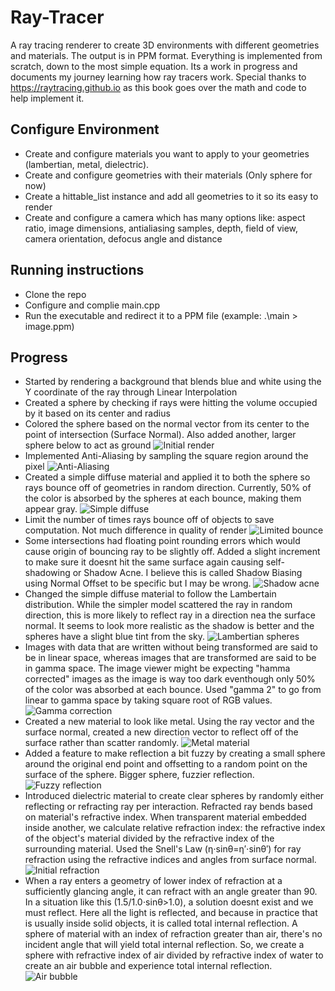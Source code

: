 # Ray-Tracer
A ray tracing renderer to create 3D environments with different geometries and materials. The output is in PPM format. Everything is implemented from scratch, down to the most simple equation. Its a work in progress and documents my journey learning how ray tracers work. Special thanks to https://raytracing.github.io as this book goes over the math and code to help implement it.

## Configure Environment
- Create and configure materials you want to apply to your geometries (lambertian, metal, dielectric).
- Create and configure geometries with their materials (Only sphere for now)
- Create a hittable_list instance and add all geometries to it so its easy to render
- Create and configure a camera which has many options like: aspect ratio, image dimensions, antialiasing samples, depth, field of view, camera orientation, defocus angle and distance

## Running instructions
- Clone the repo
- Configure and complie main.cpp
- Run the executable and redirect it to a PPM file (example: .\main > image.ppm)

## Progress
- Started by rendering a background that blends blue and white using the Y coordinate of the ray through Linear Interpolation
- Created a sphere by checking if rays were hitting the volume occupied by it based on its center and radius
- Colored the sphere based on the normal vector from its center to the point of intersection (Surface Normal). Also added another, larger sphere below to act as ground
![Initial render](https://github.com/Terakonta/Ray-Tracer/blob/main/ray%20tracer/png/initialRender.png)
- Implemented Anti-Aliasing by sampling the square region around the pixel
![Anti-Aliasing](https://github.com/Terakonta/Ray-Tracer/blob/main/ray%20tracer/png/antialiasing.png)
- Created a simple diffuse material and applied it to both the sphere so rays bounce off of geometries in random direction. Currently, 50% of the color is absorbed by the spheres at each bounce, making them appear gray.
![Simple diffuse](https://github.com/Terakonta/Ray-Tracer/blob/main/ray%20tracer/png/gray.png)
- Limit the number of times rays bounce off of objects to save computation. Not much difference in quality of render
![Limited bounce](https://github.com/Terakonta/Ray-Tracer/blob/main/ray%20tracer/png/grayWithReflectionLimit.png)
- Some intersections had floating point rounding errors which would cause origin of bouncing ray to be slightly off. Added a slight increment to make sure it doesnt hit the same surface again causing self-shadowing or Shadow Acne. I believe this is called Shadow Biasing using Normal Offset to be specific but I may be wrong.
![Shadow acne](https://github.com/Terakonta/Ray-Tracer/blob/main/ray%20tracer/png/fixShadowAcne.png)
- Changed the simple diffuse material to follow the Lambertain distribution. While the simpler model scattered the ray in random direction, this is more likely to reflect ray in a direction nea the surface normal. It seems to look more realistic as the shadow is better and the spheres have a slight blue tint from the sky.
![Lambertian spheres](https://github.com/Terakonta/Ray-Tracer/blob/main/ray%20tracer/png/lambertianDistance.png)
- Images with data that are written without being transformed are said to be in linear space, whereas images that are transformed are said to be in gamma space. The image viewer might be expecting "hamma corrected" images as the image is way too dark eventhough only 50% of the color was absorbed at each bounce. Used "gamma 2" to go from linear to gamma space by taking square root of RGB values.
![Gamma correction](https://github.com/Terakonta/Ray-Tracer/blob/main/ray%20tracer/png/gammaCorrection.png)
- Created a new material to look like metal. Using the ray vector and the surface normal, created a new direction vector to reflect off of the surface rather than scatter randomly.
![Metal material](https://github.com/Terakonta/Ray-Tracer/blob/main/ray%20tracer/png/metalAndLambertianWorld.png)
- Added a feature to make reflection a bit fuzzy by creating a small sphere around the original end point and offsetting to a random point on the surface of the sphere. Bigger sphere, fuzzier reflection.
![Fuzzy reflection](https://github.com/Terakonta/Ray-Tracer/blob/main/ray%20tracer/png/fuzzyReflection.png)
- Introduced dielectric material to create clear spheres by randomly either reflecting or refracting ray per interaction. Refracted ray bends based on material's refractive index. When transparent material embedded inside another, we calculate relative refraction index: the refractive index of the object's material divided by the refractive index of the surrounding material. Used the Snell's Law (η⋅sinθ=η′⋅sinθ′) for ray refraction using the refractive indices and angles from surface normal. 
![Initial refraction](https://github.com/Terakonta/Ray-Tracer/blob/main/ray%20tracer/png/initialRefraction.png)
- When a ray enters a geometry of lower index of refraction at a sufficiently glancing angle, it can refract with an angle greater than 90. In a situation like this (1.5/1.0⋅sinθ>1.0), a solution doesnt exist and we must reflect. Here all the light is reflected, and because in practice that is usually inside solid objects, it is called total internal reflection. A sphere of material with an index of refraction greater than air, there's no incident angle that will yield total internal reflection. So, we create a sphere with refractive index of air divided by refractive index of water to create an air bubble and experience total internal reflection.
![Air bubble](https://github.com/Terakonta/Ray-Tracer/blob/main/ray%20tracer/png/airBubbleInWater.png)
